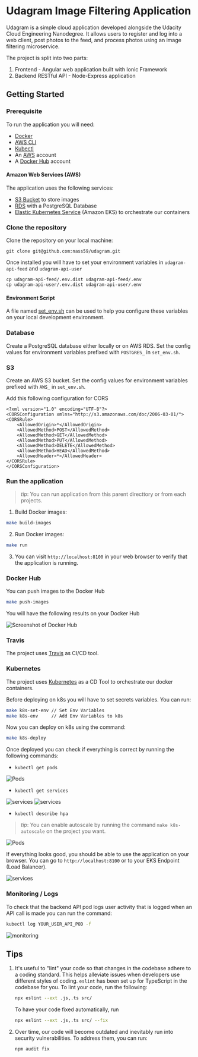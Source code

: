 # Udagram Image Filtering Application

Udagram is a simple cloud application developed alongside the Udacity Cloud Engineering Nanodegree. It allows users to register and log into a web client, post photos to the feed, and process photos using an image filtering microservice.

The project is split into two parts:

1. Frontend - Angular web application built with Ionic Framework
2. Backend RESTful API - Node-Express application

## Getting Started

### Prerequisite

To run the application you will need:

- [Docker](https://www.docker.com/products/docker-desktop)
- [AWS CLI](https://aws.amazon.com/cli/)
- [Kubectl](https://kubernetes.io/docs/tasks/tools/install-kubectl/)
- An [AWS](https://console.aws.amazon.com) account
- A [Docker Hub](https://hub.docker.com/) account

#### Amazon Web Services (AWS)

The application uses the following services:

- [S3 Bucket](https://docs.aws.amazon.com/s3/index.html) to store images
- [RDS](https://eu-west-3.console.aws.amazon.com/rds/home?region=eu-west-3#GettingStarted:) with a PostgreSQL Database
- [Elastic Kubernetes Service](https://eu-west-3.console.aws.amazon.com/eks/home) (Amazon EKS) to orchestrate our containers

### Clone the repository

Clone the repository on your local machine:

```
git clone git@github.com:nass59/udagram.git
```

Once installed you will have to set your environment variables in `udagram-api-feed` and `udagram-api-user`

```
cp udagram-api-feed/.env.dist udagram-api-feed/.env
cp udagram-api-user/.env.dist udagram-api-user/.env
```

#### Environment Script

A file named [set_env.sh](https://github.com/udacity/nd9990-c3-microservices-exercises/blob/master/project/set_env.sh) can be used to help you configure these variables on your local development environment.

### Database

Create a PostgreSQL database either locally or on AWS RDS. Set the config values for environment variables prefixed with `POSTGRES_` in `set_env.sh`.

### S3

Create an AWS S3 bucket. Set the config values for environment variables prefixed with `AWS_` in `set_env.sh`.

Add this following configuration for CORS

```
<?xml version="1.0" encoding="UTF-8"?>
<CORSConfiguration xmlns="http://s3.amazonaws.com/doc/2006-03-01/">
<CORSRule>
    <AllowedOrigin>*</AllowedOrigin>
    <AllowedMethod>POST</AllowedMethod>
    <AllowedMethod>GET</AllowedMethod>
    <AllowedMethod>PUT</AllowedMethod>
    <AllowedMethod>DELETE</AllowedMethod>
    <AllowedMethod>HEAD</AllowedMethod>
    <AllowedHeader>*</AllowedHeader>
</CORSRule>
</CORSConfiguration>
```

### Run the application

> _tip_: You can run application from this parent directtory or from each projects.

1. Build Docker images:

```bash
make build-images
```

2. Run Docker images:

```bash
make run
```

3. You can visit `http://localhost:8100` in your web browser to verify that the application is running.

### Docker Hub

You can push images to the Docker Hub

```bash
make push-images
```

You will have the following results on your Docker Hub

![Screenshot of Docker Hub](screenshots/docker_hub.png)

### Travis

The project uses [Travis](https://travis-ci.org/) as CI/CD tool.

### Kubernetes

The project uses [Kubernetes](https://kubernetes.io/) as a CD Tool to orchestrate our docker containers.

Before deploying on k8s you will have to set secrets variables. You can run:

```bash
make k8s-set-env // Set Env Variables
make k8s-env     // Add Env Variables to k8s
```

Now you can deploy on k8s using the command:

```bash
make k8s-deploy
```

Once deployed you can check if everything is correct by running the following commands:

- `kubectl get pods`

![Pods](screenshots/pods.png)

- `kubectl get services`

![services](screenshots/services_1.png)
![services](screenshots/services_2.png)

- `kubectl describe hpa`

> _tip_: You can enable autoscale by running the command `make k8s-autoscale` on the project you want.

![Pods](screenshots/hpa.png)

If everything looks good, you should be able to use the application on your browser. You can go to `http://localhost:8100` or to your EKS Endpoint (Load Balancer).

![services](screenshots/udagram.png)

### Monitoring / Logs

To check that the backend API pod logs user activity that is logged when an API call is made you can run the command:

```bash
kubectl log YOUR_USER_API_POD -f
```

![monitoring](screenshots/log.png)

## Tips

1. It's useful to "lint" your code so that changes in the codebase adhere to a coding standard. This helps alleviate issues when developers use different styles of coding. `eslint` has been set up for TypeScript in the codebase for you. To lint your code, run the following:

   ```bash
   npx eslint --ext .js,.ts src/
   ```

   To have your code fixed automatically, run

   ```bash
   npx eslint --ext .js,.ts src/ --fix
   ```

2. Over time, our code will become outdated and inevitably run into security vulnerabilities. To address them, you can run:

   ```bash
   npm audit fix
   ```
